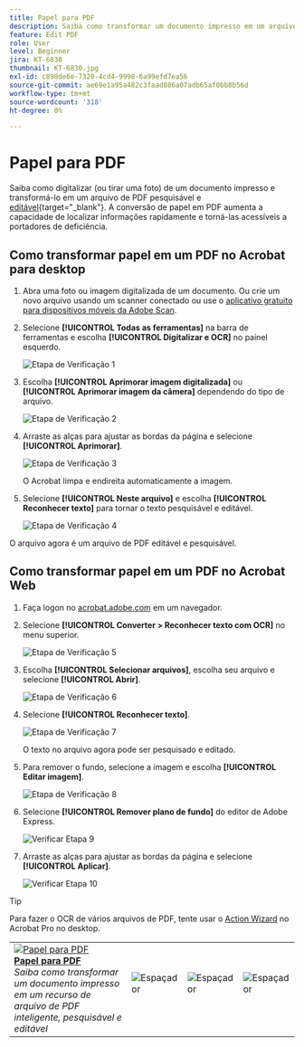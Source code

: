 ```yaml
---
title: Papel para PDF
description: Saiba como transformar um documento impresso em um arquivo de PDF inteligente, pesquisável e editável
feature: Edit PDF
role: User
level: Beginner
jira: KT-6830
thumbnail: KT-6830.jpg
exl-id: c898de6e-7320-4cd4-9998-6a99efd7ea56
source-git-commit: ae69e1a95a482c3faad886a07adb65af0bb8b56d
workflow-type: tm+mt
source-wordcount: '318'
ht-degree: 0%

---
```


# Papel para PDF

Saiba como digitalizar (ou tirar uma foto) de um documento impresso e transformá-lo em um arquivo de PDF pesquisável e [editável](https://www.adobe.com/br/acrobat/online/pdf-editor.html){target="_blank"}. A conversão de papel em PDF aumenta a capacidade de localizar informações rapidamente e torná-las acessíveis a portadores de deficiência.

## Como transformar papel em um PDF no Acrobat para desktop

1. Abra uma foto ou imagem digitalizada de um documento. Ou crie um novo arquivo usando um scanner conectado ou use o [aplicativo gratuito para dispositivos móveis da Adobe Scan](https://adobescan.app.link/GpBqG8Bkoeb).

1. Selecione **[!UICONTROL Todas as ferramentas]** na barra de ferramentas e escolha **[!UICONTROL Digitalizar e OCR]** no painel esquerdo.

   ![Etapa de Verificação 1](../assets/Scan_1.png)

1. Escolha **[!UICONTROL Aprimorar imagem digitalizada]** ou **[!UICONTROL Aprimorar imagem da câmera]** dependendo do tipo de arquivo.

   ![Etapa de Verificação 2](../assets/Scan_2.png)

1. Arraste as alças para ajustar as bordas da página e selecione **[!UICONTROL Aprimorar]**.

   ![Etapa de Verificação 3](../assets/Scan_3.png)

   O Acrobat limpa e endireita automaticamente a imagem.

1. Selecione **[!UICONTROL Neste arquivo]** e escolha **[!UICONTROL Reconhecer texto]** para tornar o texto pesquisável e editável.

   ![Etapa de Verificação 4](../assets/Scan_4.png)

O arquivo agora é um arquivo de PDF editável e pesquisável.

## Como transformar papel em um PDF no Acrobat Web

1. Faça logon no [acrobat.adobe.com](https://acrobat.adobe.com/) em um navegador.

1. Selecione **[!UICONTROL Converter > Reconhecer texto com OCR]** no menu superior.

   ![Etapa de Verificação 5](../assets/Scan_5.png)

1. Escolha **[!UICONTROL Selecionar arquivos]**, escolha seu arquivo e selecione **[!UICONTROL Abrir]**.

   ![Etapa de Verificação 6](../assets/Scan_6.png)

1. Selecione **[!UICONTROL Reconhecer texto]**.

   ![Etapa de Verificação 7](../assets/Scan_7.png)

   O texto no arquivo agora pode ser pesquisado e editado.

1. Para remover o fundo, selecione a imagem e escolha **[!UICONTROL Editar imagem]**.

   ![Etapa de Verificação 8](../assets/Scan_8.png)

1. Selecione **[!UICONTROL Remover plano de fundo]** do editor de Adobe Express.

   ![Verificar Etapa 9](../assets/Scan_9.png)

1. Arraste as alças para ajustar as bordas da página e selecione **[!UICONTROL Aplicar]**.

   ![Verificar Etapa 10](../assets/Scan_10.png)


>[!TIP]
>
>Para fazer o OCR de vários arquivos de PDF, tente usar o [Action Wizard](../advanced-tasks/action.md) no Acrobat Pro no desktop.

<table style="table-layout:fixed">
<tr>
  <td>
    <a href="scan-and-ocr.md">
      <img alt="Papel para PDF" src="../assets/scan.png" />
    </a>
    <div>
    <a href="scan-and-ocr.md"><strong>Papel para PDF</strong></a>
    </div>
    <em>Saiba como transformar um documento impresso em um recurso de arquivo de PDF inteligente, pesquisável e editável</em>
    <br>
  </td>
  <td>
      <img alt="Espaçador" src="../assets/Whitespacer.png" />
      <div>
      <br>
  </td>
  <td>
      <img alt="Espaçador" src="../assets/Whitespacer.png" />
      <div>
      <br>
  </td>
  <td>
      <img alt="Espaçador" src="../assets/Whitespacer.png" />
      <div>
      <br>
  </td>
</tr>
</table>